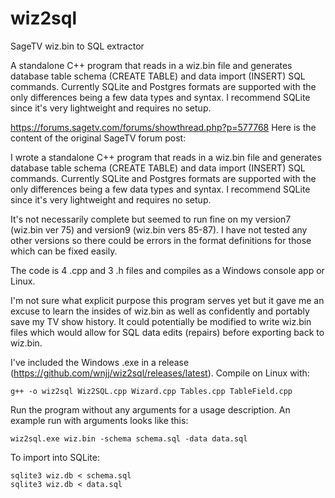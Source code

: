 # wiz2sql
SageTV wiz.bin to SQL extractor

A standalone C++ program that reads in a wiz.bin file and generates database table schema (CREATE TABLE) and data import (INSERT) SQL commands. Currently SQLite and Postgres formats are supported with the only differences being a few data types and syntax. I recommend SQLite since it's very lightweight and requires no setup.


https://forums.sagetv.com/forums/showthread.php?p=577768
Here is the content of the original SageTV forum post:

I wrote a standalone C++ program that reads in a wiz.bin file and generates database table schema (CREATE TABLE) and data import (INSERT) SQL commands. Currently SQLite and Postgres formats are supported with the only differences being a few data types and syntax. I recommend SQLite since it's very lightweight and requires no setup.

It's not necessarily complete but seemed to run fine on my version7 (wiz.bin ver 75) and version9 (wiz.bin vers 85-87). I have not tested any other versions so there could be errors in the format definitions for those which can be fixed easily.

The code is 4 .cpp and 3 .h files and compiles as a Windows console app or Linux.

I'm not sure what explicit purpose this program serves yet but it gave me an excuse to learn the insides of wiz.bin as well as confidently and portably save my TV show history. It could potentially be modified to write wiz.bin files which would allow for SQL data edits (repairs) before exporting back to wiz.bin.

I've included the Windows .exe in a release (https://github.com/wnjj/wiz2sql/releases/latest). Compile on Linux with:
```
g++ -o wiz2sql Wiz2SQL.cpp Wizard.cpp Tables.cpp TableField.cpp
```
Run the program without any arguments for a usage description. An example run with arguments looks like this:
```
wiz2sql.exe wiz.bin -schema schema.sql -data data.sql
```
To import into SQLite:
```
sqlite3 wiz.db < schema.sql
sqlite3 wiz.db < data.sql
```
